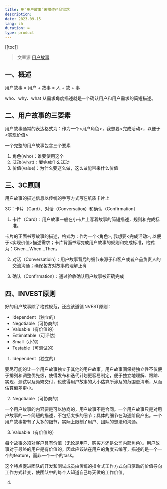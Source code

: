 ```yaml
---
title: 用“用户故事”来描述产品需求
description: 
date: 2023-09-15
lang: zh
duration: ∞
type: product
---
```

[[toc]]

> 文章源 [用户故事](https://www.woshipm.com/u/282947)
## 一、概述

用户故事 = 用户 + 故事 = 人 + 故 + 事

who、why、what 从需求角度描述就是一个确认用户和用户需求的简短描述。

## 二、用户故事的三要素

用户故事通常的表达格式为：作为一个<用户角色>，我想要<完成活动>，以便于<实现价值>

一个完整的用户故事包含三个要素

1. 角色(who)：谁要使用这个
2. 活动(what)：要完成什么活动
3. 价值(value)：为什么要这么做，这么做能带来什么价值

## 三、3C原则

用户故事的描述信息以传统的手写方式写在纸质卡片上

3C：卡片（Card）、对话（Conversation）和确认（Confirmation）

1. 卡片（Card）：用户故事一般在小卡片上写着故事的简短描述，规则和完成标准。

卡片的正面书写故事的描述，格式为：作为一个<角色>, 我想要<完成活动>, 以便于<实现价值>描述需求；卡片背面书写完成用户故事的规则和完成标准，格式为：Given…When…Then。

2. 对话（Conversatioin）：用户故事背后的细节来源于和客户或者产品负责人的交流沟通；确保各方对故事的理解正确
   
3. 确认（Confirmation）：通过验收确认用户故事被正确完成

## 四、INVEST原则

好的用户故事除了格式规范，还应该遵循INVEST原则：
- Idependent（独立的）
- Negotiable（可协商的）
- Valuable（有价值的）
- Estimatable（可评估）
- Small（小的）
- Testable（可测试的）

1. Idependent（独立的）

要尽可能的让一个用户故事独立于其他的用户故事。用户故事间保持独立性不仅便于排列和调整优先级，使得发布和迭代计划更容易制定，便于独立地理解、跟踪、实现、测试以及频繁交付，也使得用户故事的大小估算所涉及的范围更清晰，从而估算偏差更小。

2. Negotiable（可协商的）

一个用户故事的内容要是可以协商的，用户故事不是合同。一个用户故事只是对用户故事的一个简短的描述，不包括太多的细节；具体的细节在沟通阶段产出。一个用户故事带有了太多的细节，实际上限制了用户、团队的想法和沟通。

3. Valuable（有价值的）

每个故事必须对客户具有价值（无论是用户、购买方还是公司内部角色）。用户故事对于最终的用户是有价值的，因此应该站在用户的角度去编写，描述的是一个一个的feature，而非一个一个的task。

这个特点促进团队的开发和测试成员由传统的指令式工作方式向自驱动的价值导向工作方式转变，使团队中的每个人知道自己每天做的工作价值。

4. 

